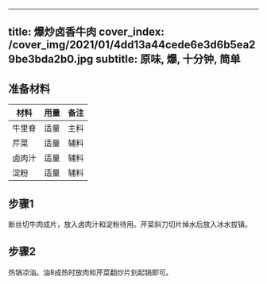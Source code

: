 
---
title: 爆炒卤香牛肉
cover_index: /cover_img/2021/01/4dd13a44cede6e3d6b5ea29be3bda2b0.jpg
subtitle: 原味, 爆, 十分钟, 简单
---

## 准备材料

| 材料     | 用量 | 备注|
| ------- | ----- | --- |
| 牛里脊 | 适量| 主料 |
| 芹菜 | 适量| 辅料 |
| 卤肉汁 | 适量| 辅料 |
| 淀粉 | 适量| 辅料 |

## 步骤1

断丝切牛肉成片，放入卤肉汁和淀粉待用。芹菜斜刀切片焯水后放入冰水拔镇。

## 步骤2

热锅凉油。油8成热时放肉和芹菜翻炒片刻起锅即可。

